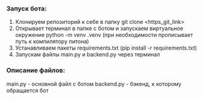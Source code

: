 <h3>Запуск бота:</h3>

1. Клонируем репозиторий к себе в папку git clone <https_git_link>
2. Открывает терминал в папке с ботом и запускаем виртуальное окружение python -m venv .venv (при необходимости прописывает путь к компилятору питона)
3. Устанавливаем пакеты requirements.txt (pip install -r requirements.txt)
4. Запускам файлы main.py и backend.py через терминал

<h3>Описание файлов:</h3>
main.py - основной файл с ботом
backend.py - бэкенд, к которому обращается бот
